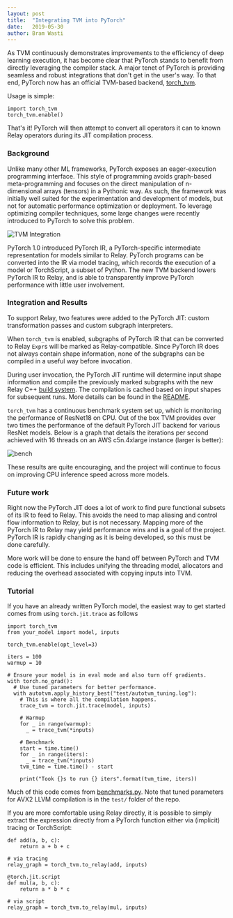 ```yaml
---
layout: post
title:  "Integrating TVM into PyTorch"
date:   2019-05-30 
author: Bram Wasti
---
```


As TVM continuously demonstrates improvements to the efficiency of deep learning execution,
it has become clear that PyTorch stands to benefit from directly leveraging the compiler stack.
A major tenet of PyTorch is providing seamless and robust integrations that don't get in the user's way.
To that end, PyTorch now has an official TVM-based backend, [torch_tvm](https://github.com/pytorch/tvm).  

Usage is simple:

```
import torch_tvm
torch_tvm.enable()
```

That's it!  PyTorch will then attempt to convert all operators it can to known Relay operators during its JIT compilation process.

### Background

Unlike many other ML frameworks, PyTorch exposes an eager-execution programming interface.  This style of programming avoids graph-based meta-programming and focuses on the direct manipulation of n-dimensional arrays (tensors) in a Pythonic way.  As such, the framework was initially well suited for the experimentation and development of models, but not for automatic performance optimization or deployment.  To leverage optimizing compiler techniques, some large changes were recently introduced to PyTorch to solve this problem.

![TVM Integration](https://i.imgur.com/4XVHbJE.png)

PyTorch 1.0 introduced PyTorch IR, a PyTorch-specific intermediate representation for models similar to Relay.  PyTorch programs can be converted into the IR via model tracing, which records the execution of a model or TorchScript, a subset of Python.  The new TVM backend lowers PyTorch IR to Relay, and is able to transparently improve PyTorch performance with little user involvement.

### Integration and Results

To support Relay, two features were added to the PyTorch JIT: custom transformation passes and custom subgraph interpreters.

When `torch_tvm` is enabled, subgraphs of PyTorch IR that can be converted to Relay `Expr`s will be marked as Relay-compatible.  Since PyTorch IR does not always contain shape information, none of the subgraphs can be compiled in a useful way before invocation.

During user invocation, the PyTorch JIT runtime will determine input shape information and compile the previously marked subgraphs with the new Relay C++ [build system](https://github.com/pytorch/tvm/blob/master/torch_tvm/compiler.cpp#L226-L246).  The compilation is cached based on input shapes for subsequent runs.  More details can be found in the [README](https://github.com/pytorch/tvm/blob/master/README.md).

`torch_tvm` has a continuous benchmark system set up, which is monitoring the performance of ResNet18 on CPU.
Out of the box TVM provides over two times the performance of the default PyTorch JIT backend for various ResNet models.
Below is a graph that details the iterations per second achieved with 16 threads on an AWS c5n.4xlarge instance (larger is better):

![bench](https://i.imgur.com/KfJ7oas.png)

These results are quite encouraging, and the project will continue to focus on improving CPU inference speed across more models.

### Future work

Right now the PyTorch JIT does a lot of work to find pure functional subsets of its IR to feed to Relay.  This avoids the need to map aliasing and control flow information to Relay, but is not necessary.  Mapping more of the PyTorch IR to Relay may yield performance wins and is a goal of the project.  PyTorch IR is rapidly changing as it is being developed, so this must be done carefully.

More work will be done to ensure the hand off between PyTorch and TVM code is efficient.  This includes unifying the threading model, allocators and reducing the overhead associated with copying inputs into TVM.

### Tutorial

If you have an already written PyTorch model, the easiest way to get started comes from using `torch.jit.trace` as follows

```
import torch_tvm
from your_model import model, inputs

torch_tvm.enable(opt_level=3)

iters = 100
warmup = 10

# Ensure your model is in eval mode and also turn off gradients.
with torch.no_grad():
  # Use tuned parameters for better performance.
  with autotvm.apply_history_best("test/autotvm_tuning.log"):
    # This is where all the compilation happens.
    trace_tvm = torch.jit.trace(model, inputs)
    
    # Warmup
    for _ in range(warmup):
      _ = trace_tvm(*inputs)

    # Benchmark
    start = time.time()
    for _ in range(iters):
      _ = trace_tvm(*inputs)
    tvm_time = time.time() - start
    
    print("Took {}s to run {} iters".format(tvm_time, iters))
```

Much of this code comes from [benchmarks.py](https://github.com/pytorch/tvm/blob/master/test/benchmarks.py).  Note that tuned parameters for AVX2 LLVM compilation is in the `test/` folder of the repo.

If you are more comfortable using Relay directly, it is possible to simply extract the expression directly from a
PyTorch function either via (implicit) tracing or TorchScript:

```
def add(a, b, c):
    return a + b + c

# via tracing
relay_graph = torch_tvm.to_relay(add, inputs)

@torch.jit.script
def mul(a, b, c):
    return a * b * c

# via script
relay_graph = torch_tvm.to_relay(mul, inputs)
```


